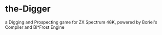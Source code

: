 # the-Digger
a Digging and Prospecting game for ZX Spectrum 48K, powered by Boriel's Compiler and Bi*Frost Engine
